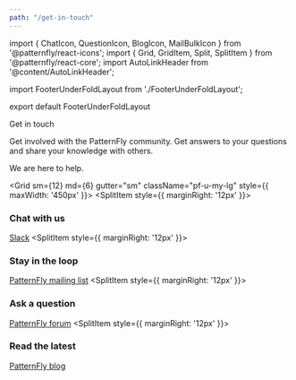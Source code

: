 ```yaml
---
path: "/get-in-touch"
---
```


import { ChatIcon, QuestionIcon, BlogIcon, MailBulkIcon } from '@patternfly/react-icons';
import { Grid, GridItem, Split, SplitItem } from '@patternfly/react-core';
import AutoLinkHeader from '@content/AutoLinkHeader';

import FooterUnderFoldLayout from './FooterUnderFoldLayout';

export default FooterUnderFoldLayout

<AutoLinkHeader is="h1" className="pf-u-mb-lg">Get in touch</AutoLinkHeader>

Get involved with the PatternFly community. Get answers to your questions and share your knowledge with others.

We are here to help.

<Grid sm={12} md={6} gutter="sm" className="pf-u-my-lg" style={{ maxWidth: '450px' }}>
  <GridItem>
    <Split>
      <SplitItem style={{ marginRight: '12px' }}><h3><ChatIcon /></h3></SplitItem>
      <SplitItem isFilled>
        <h3>Chat with us</h3>
        <a href="https://patternfly.slack.com" target="_blank" rel="noopener noreferrer">Slack</a>
      </SplitItem>
    </Split>
  </GridItem>
  <GridItem>
    <Split>
      <SplitItem style={{ marginRight: '12px' }}><h3><MailBulkIcon /></h3></SplitItem>
      <SplitItem isFilled>
        <h3>Stay in the loop</h3>
        <a href="https://www.redhat.com/mailman/listinfo/patternfly" target="_blank" rel="noopener noreferrer">PatternFly mailing list</a>
      </SplitItem>
    </Split>
  </GridItem>
  <GridItem>
    <Split>
      <SplitItem style={{ marginRight: '12px' }}><h3><QuestionIcon /></h3></SplitItem>
      <SplitItem isFilled>
        <h3>Ask a question</h3>
        <a href="https://forum.patternfly.org/" target="_blank" rel="noopener noreferrer">PatternFly forum</a>
      </SplitItem>
    </Split>
  </GridItem>
  <GridItem>
    <Split>
      <SplitItem style={{ marginRight: '12px' }}><h3><BlogIcon /></h3></SplitItem>
      <SplitItem isFilled>
        <h3>Read the latest</h3>
        <a href="https://blog.patternfly.org/" target="_blank" rel="noopener noreferrer">PatternFly blog</a>
      </SplitItem>
    </Split>
  </GridItem>
</Grid>